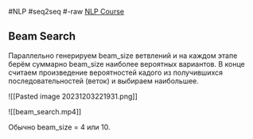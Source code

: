 #NLP #seq2seq #-raw 
[NLP Course](https://lena-voita.github.io/nlp_course/seq2seq_and_attention.html)
## Beam Search
Параллельно генерируем beam_size ветвлений и на каждом этапе берём суммарно beam_size наиболее вероятных вариантов. В конце считаем произведение вероятностей кадого из получившихся последовательностей (веток) и выбираем наибольшее.  

![[Pasted image 20231203221931.png]]

![[beam_search.mp4]]

Обычно beam_size = 4 или 10.
